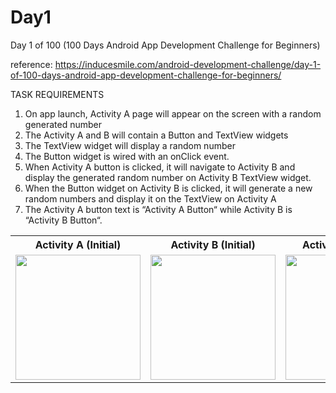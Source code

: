 # Day1
Day 1 of 100 (100 Days Android App Development Challenge for Beginners)

reference: https://inducesmile.com/android-development-challenge/day-1-of-100-days-android-app-development-challenge-for-beginners/

TASK REQUIREMENTS

1. On app launch, Activity A page will appear on the screen with a random generated number
2. The Activity A and B will contain a Button and TextView widgets
3. The TextView widget will display a random number
4. The Button widget is wired with an onClick event.
5. When Activity A button is clicked, it will navigate to Activity B and display the generated random number on Activity B TextView widget.
6. When the Button widget on Activity B is clicked, it will generate a new random numbers and display it on the TextView on Activity A
7. The Activity A button text is “Activity A Button“ while Activity B is “Activity B Button“.

<table>
  <tr>
    <th>Activity A (Initial)</th>
    <th>Activity B (Initial)</th>
    <th>Activity A (from B)</th>
  </tr>
  <tr>
    <td><img src="https://github.com/camelawsc/Day1/blob/master/Activity%20A%20(Initial).PNG" width="200"></td>
    <td><img src="https://github.com/camelawsc/Day1/blob/master/Activity%20B%20(Initial).PNG" width="200"></td>
    <td><img src="https://github.com/camelawsc/Day1/blob/master/Activity%20A%20(from%20B).PNG" width="200"></td>
  </tr>
</table>

